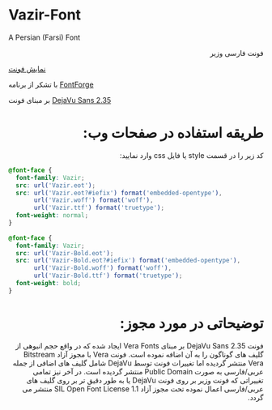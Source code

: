 # Vazir-Font
A Persian (Farsi) Font

<p dir="rtl">
فونت فارسی وزیر <br />

<a href="http://rastikerdar.github.io/vazir-font/">نمایش فونت</a> <br />

با تشکر از برنامه <a href="https://fontforge.github.io">FontForge</a><br />

بر مبنای فونت <a href="http://dejavu-fonts.org">DejaVu Sans 2.35</a>

</p>


<h1 dir="rtl">
طریقه استفاده در صفحات وب:
</h1>

<p dir="rtl">
کد زیر را در قسمت style یا فایل css وارد نمایید:
</p>


```css
@font-face {
  font-family: Vazir;
  src: url('Vazir.eot');
  src: url('Vazir.eot?#iefix') format('embedded-opentype'),
       url('Vazir.woff') format('woff'),
       url('Vazir.ttf') format('truetype');
  font-weight: normal;
}
      
@font-face {
  font-family: Vazir;
  src: url('Vazir-Bold.eot');
  src: url('Vazir-Bold.eot?#iefix') format('embedded-opentype'),
       url('Vazir-Bold.woff') format('woff'),
       url('Vazir-Bold.ttf') format('truetype');
  font-weight: bold;
}
```


<h1 dir="rtl">
توضیحاتی در مورد مجوز:
</h1>
<div dir="rtl">
فونت DejaVu Sans 2.35 بر مبنای Vera Fonts ایجاد شده که در واقع حجم انبوهی از گلیف های گوناگون را به آن اضافه نموده است. فونت Vera با مجوز آزاد Bitstream Vera منتشر گردیده اما تغییرات فونت توسط DejaVu شامل گلیف های اضافی از جمله عربی/فارسی به صورت Public Domain منتشر گردیده است. در آخر نیز تمامی تغییراتی که فونت وزیر بر روی فونت DejaVu یا به طور دقیق تر بر روی گلیف های عربی/فارسی اعمال نموده تحت مجوز آزاد SIL Open Font License 1.1 منتشر می گردد.
</div>
